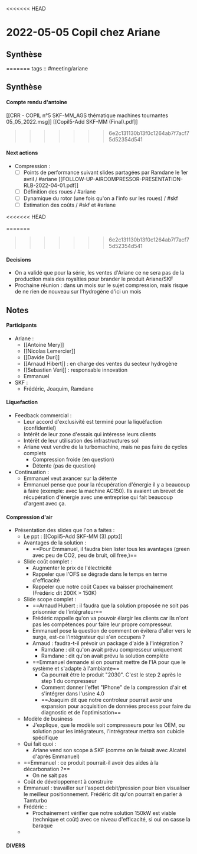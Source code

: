 <<<<<<< HEAD
# 2022-05-05 Copil chez Ariane

## Synthèse

=======
tags :: #meeting/ariane

## Synthèse

#### Compte rendu d'antoine
[[CRR - COPIL n°5 SKF-MM_AGS thématique machines tournantes 05_05_2022.msg]]
[[Copil5-Add SKF-MM (Final).pdf]]

>>>>>>> 6e2c131130b13f0c1264ab7f7acf75d52354d541
#### Next actions
- Compression :
	- [ ] Points de performance suivant slides partagées par Ramdane le 1er avril / #ariane
	[[FOLLOW-UP-AIRCOMPRESSOR-PRESENTATION-RLB-2022-04-01.pdf]]
	- [ ] Définition des roues / #ariane 
	- [ ] Dynamique du rotor (une fois qu'on a l'info sur les roues) / #skf
	- [ ] Estimation des coûts / #skf et #ariane

<<<<<<< HEAD


=======
>>>>>>> 6e2c131130b13f0c1264ab7f7acf75d52354d541
#### Decisions
- On a validé que pour la série, les ventes d'Ariane ce ne sera pas de la production mais des royalties pour brander le produit Ariane/SKF
- Prochaine réunion : dans un mois sur le sujet compression, mais risque de ne rien de nouveau sur l'hydrogène d'ici un mois

## Notes

#### Participants
- Ariane :
	- [[Antoine Mery]]
	- [[Nicolas Lemercier]]
	- [[Davide Duri]]
	- [[Arnaud Hibert]] : en charge des ventes du secteur hydrogène
	- [[Sebastien Veri]] : responsable innovation
	- Emmanuel
- SKF :
	- Frédéric, Joaquim, Ramdane

#### Liquefaction
- Feedback commercial :
	- Leur accord d'exclusivité est terminé pour la liquéfaction (confidentiel)
	- Intérêt de leur zone d'essais qui intéresse leurs clients
	- Intérêt de leur utilisation des infrastructures sol
	- Ariane veut vendre de la turbomachine, mais ne pas faire de cycles complets
		- Compression froide (en question)
		- Détente (pas de question)
- Continuation :
	- Emmanuel veut avancer sur la détente
	- Emmanuel pense que pour la récupération d'énergie il y a beaucoup à faire (exemple: avec la machine AC150). Ils avaient un brevet de récupération d'énergie avec une entreprise qui fait beaucoup d'argent avec ça.

#### Compression d'air
- Présentation des slides que l'on a faites :
	- Le ppt : [[Copil5-Add SKF-MM (3).pptx]]
	- Avantages de la solution :
		- ==Pour Emmanuel, il faudra bien lister tous les avantages (green avec peu de CO2, peu de bruit, oil free,)==
	- Slide coût complet :
		- Augmenter le prix de l'électricité
		- Rappeler que l'OFS se dégrade dans le temps en terme d'efficacité
		- Rappeler que notre coût Capex va baisser prochainement (Frédéric dit 200K > 150K)
	- Slide scope complet :
		- ==Arnaud Hubert : il faudra que la solution proposée ne soit pas prisonnier de l'intégrateur==
		- Frédéric rappelle qu'on va pouvoir élargir les clients car ils n'ont pas les compétences pour faire leur propre compresseur.
		- Emmanuel pose la question de comment on évitera d'aller vers le surge, est-ce l'intégrateur qui s'en occupera ?
		- Arnaud : faudra-t-il prévoir un package d'aide à l'intégration ?
			- Ramdane : dit qu'on avait prévu compresseur uniquement
			- Ramdane : dit qu'on avait prévu la solution complète
		- ==Emmanuel demande si on pourrait mettre de l'IA pour que le système et s'adapte à l'ambiante==
			- Ca pourrait être le produit "2030". C'est le step 2 après le step 1 du compresseur
			- Comment donner l'effet "IPhone" de la compression d'air et s'intégrer dans l'usine 4.0
			- ==Joaquim dit que notre controleur pourrait avoir une expansion pour acquisition de données process pour faire du diagnostic et de l'optimisation==
	- Modèle de business
		- J'explique, que le modèle soit compresseurs pour les OEM, ou solution pour les intégrateurs, l'intrégrateur mettra son cubicle spécifique
	- Qui fait quoi :
		- Ariane vend son scope à SKF (comme on le faisait avec Alcatel d'après Emmanuel)
	- ==Emmanuel : ce produit pourrait-il avoir des aides à la décarbonation ?==
		- On ne sait pas
	- Coût de développement à construire
	- Emmanuel : travailler sur l'aspect debit/pression pour bien visualiser le meilleur positionnement. Frédéric dit qu'on pourrait en parler à Tamturbo
	- Frédéric :
		- Prochainement vérifier que notre solution 150kW est viable (technique et coût) avec ce niveau d'efficacité, si oui on casse la baraque
	- 

#### DIVERS


